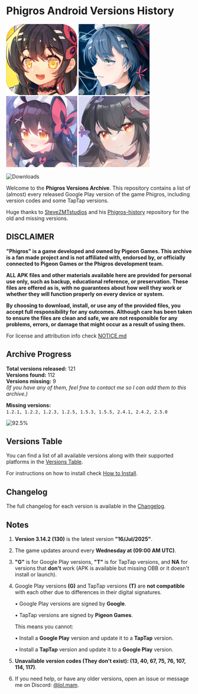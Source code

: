 # Phigros Android Versions History

![](docs/style/1.X.png?raw=true)	![](docs/style/1.X.N.png?raw=true)	![](docs/style/2.X.png?raw=true)		![](docs/style/3.X.png?raw=true)

![Downloads](https://files.phigros.lolmam.top/badge)


Welcome to the **Phigros Versions Archive**. This repository contains a list of (almost) every released Google Play version of the game Phigros, including version codes and some TapTap versions.

Huge thanks to [SteveZMTstudios](https://github.com/SteveZMTstudios) and his [Phigros-history](https://github.com/SteveZMTstudios/Phigros-history) repository for the old and missing versions.


## DISCLAIMER
**"Phigros" is a game developed and owned by Pigeon Games. This archive is a fan made project and is not affiliated with, endorsed by, or officially connected to Pigeon Games or the Phigros development team.**

**ALL APK files and other materials available here are provided for personal use only, such as backup, educational reference, or preservation. These files are offered as is, with no guarantees about how well they work or whether they will function properly on every device or system.**

**By choosing to download, install, or use any of the provided files, you accept full responsibility for any outcomes. Although care has been taken to ensure the files are clean and safe, we are not responsible for any problems, errors, or damage that might occur as a result of using them.**

For license and attribution info check [NOTICE.md](NOTICE.md)

## Archive Progress

**Total versions released:** 121  
**Versions found:** 112  
**Versions missing:** 9  
*(If you have any of them, feel free to contact me so I can add them to this archive.)*

**Missing versions:**  
`1.2.1, 1.2.2, 1.2.3, 1.2.5, 1.5.3, 1.5.5, 2.4.1, 2.4.2, 2.5.0`

![92.5%](https://progress-bar.xyz/92/?style=neo-glass&title=Completion&width=300)

## Versions Table
You can find a list of all available versions along with their supported platforms in the [Versions Table](Versions.md).


For instructions on how to install check [How to Install](Install.md).
## Changelog
The full changelog for each version is available in the [Changelog](Changelog.md).

## Notes
1. **Version 3.14.2 (130)** is the latest version **"16/Jul/2025"**.
2. The game updates around every **Wednesday at (09:00 AM UTC)**.
3. **"G"** is for Google Play versions, **"T"** is for TapTap versions, and **NA** for versions that **don't** work (APK is available but missing OBB or it doesn't install or launch).
4. Google Play versions **(G)** and TapTap versions **(T)** are **not compatible** with each other due to differences in their digital signatures.

	• Google Play versions are signed by **Google**.
	
	• TapTap versions are signed by **Pigeon Games**.
	
	This means you cannot:

	• Install a **Google Play** version and update it to a **TapTap** version.

	• Install a **TapTap** version and update it to a **Google Play** version.

5. **Unavailable version codes (They don't exist): (13, 40, 67, 75, 76, 107, 114, 117)**.
 
6. If you need help, or have any older versions, open an issue or message me on Discord: [@lol.mam](https://discordapp.com/users/700052852047085649).
